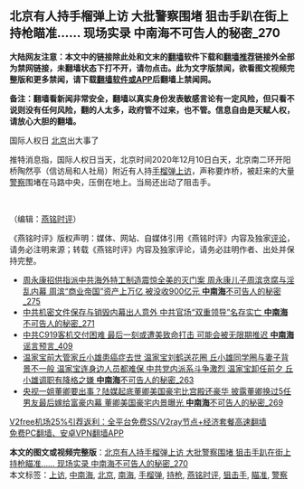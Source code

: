 <h2>北京有人持手榴弹上访 大批警察围堵 狙击手趴在街上持枪瞄准…… 现场实录 中南海不可告人的秘密_270</h2> <p class="notice"><b>大陆网友注意：本文中的链接除此处和文末的<a href="https://github.com/bannedbook/fanqiang" >翻墙</a>软件下载和<a href="https://github.com/killgcd/justmysocks/blob/master/README.md">翻墙推荐</a>链接外全部为禁网链接，未翻墙状态下打不开，请勿点击。此为文字版禁闻，欲看图文视频完整版和更多禁闻，请下载<a href="https://github.com/bannedbook/fanqiang">翻墙软件或APP</a>后翻墙上禁闻网。</p><p>备注：翻墙看新闻非常安全，翻墙以真实身份发表敏感言论有一定风险，但只看不说则没有任何风险，翻的人太多，政府管不过来，也不管。信息自由是天赋人权，请放心大胆的翻墙。</b></p>  <div class="entry">  <p></p> <p>国际人权日 <a href="https://www.bannedbook.org/bnews/tag/%e5%8c%97%e4%ba%ac/" class="st_tag internal_tag" rel="tag" title="标签 北京 下的日志">北京</a>出大事了</p>  <p>推特消息指&#65292;国际人权日当天&#65292;北京时间2020年12月10日白天&#65292;北京南二环开阳桥陶然亭&#65288;信访局和人社局&#65289;附近有人持<a href="https://www.bannedbook.org/bnews/tag/%e6%89%8b%e6%a6%b4%e5%bc%b9/" class="st_tag internal_tag" rel="tag" title="标签 手榴弹 下的日志">手榴弹</a><span class='wp_keywordlink_affiliate'><a href="https://www.bannedbook.org/bnews/weiquan/" title="上访" target="_blank">上访</a></span>&#65292;声称要炸桥&#65292;被赶来的大量<a href="https://www.bannedbook.org/bnews/tag/%e8%ad%a6%e5%af%9f/" class="st_tag internal_tag" rel="tag" title="标签 警察 下的日志">警察</a>围堵在马路中央&#65292;压倒在地上&#12290;当局还出动了阻击手&#12290;</p> <p></p>  <p></p> <p></p>  <p></p> <p style="text-align: center;"> <p>&nbsp;</p>  <p style="text-align: left;">&#65288;编辑&#65306;<a href="https://www.bannedbook.org/bnews/tag/%e7%87%95%e9%93%ad%e6%97%b6%e8%af%84/" class="st_tag internal_tag" rel="tag" title="标签 燕铭时评 下的日志">燕铭时评</a>&#65289;&nbsp;</p> <p>&#12298;燕铭时评&#12299;版权声明&#65306;媒体&#12289;网站&#12289;自媒体引用&#12298;燕铭时评&#12299;内容及独家<span class='wp_keywordlink_affiliate'><a href="https://www.bannedbook.org/bnews/comments/" title="新闻评论" target="_blank">评论</a></span>&#65292;请务必注明来源&#65307;转载&#12298;燕铭时评&#12299;内容及独家评论&#65292;请务必註明作者&#12289;出处并保持完整&#12290;</p> <ul class='op-related-articles' title='相关阅读'> <li><a href='https://www.bannedbook.org/bnews/comments/20201216/1448997.html' target='_blank'>周永康招供指派中共海外特工制造震惊全美的灭门案 周永康儿子周滨贪腐与淫乱内幕 周滨“商业帝国”资产上万亿 被没收900亿元 <b>中南海</b>不可告人的秘密_275</a></li> <li><a href='https://www.bannedbook.org/bnews/comments/20201216/1448992.html' target='_blank'>中共机密文件保存与销毁内幕出人意外 中共官场“双重领导”名存实亡 <b>中南海</b>不可告人的秘密_271</a></li> <li><a href='https://www.bannedbook.org/bnews/comments/20201216/1448990.html' target='_blank'>中共C919客机交付困难 最后一刻或遭美致命打击 可能会被无限期推迟 <b>中南海</b>谣言预言_409</a></li> <li><a href='https://www.bannedbook.org/bnews/comments/20201216/1448988.html' target='_blank'>温家宝前大管家丘小雄患癌症去世 温家宝刘鹤送花圈 丘小雄同学圈与妻子背景不一般 温家宝连身边人员都难保 中共党内派系斗争激烈 温家宝卸任前夕 丘小雄调职有降格之嫌 <b>中南海</b>不可告人的秘密_263</a></li> <li><a href='https://www.bannedbook.org/bnews/comments/20201216/1448986.html' target='_blank'>央视一姐董卿要出事？陆媒起底董卿美国豪宅比宫殿还豪华 披露董卿换过5任男友最后嫁给富豪内幕 董卿美国豪宅内景曝光 <b>中南海</b>不可告人的秘密_269</a></li> </ul> <p class="texttj"> <a href="https://github.com/bannedbook/fanqiang/wiki/V2ray%E6%9C%BA%E5%9C%BA" target="_blank">V2free机场25%引荐返利：全平台免费SS/V2ray节点+经济套餐高速翻墙</a><br/> <a href="https://github.com/bannedbook/fanqiang/wiki/%E7%A6%81%E9%97%BB%E7%BD%91%E5%AE%89%E5%8D%93%E7%BF%BB%E5%A2%99%E6%96%B0%E9%97%BBAPP" target="_blank">免费PC翻墙、安卓VPN翻墙APP</a></p><p>  </p><a name='sharetosocial'></a>       <div><b>本文的图文或视频完整版</b>：<a href='https://www.bannedbook.org/bnews/comments/20201216/1448987.html'>北京有人持手榴弹上访 大批警察围堵 狙击手趴在街上持枪瞄准…… 现场实录 中南海不可告人的秘密_270</a></div>  </div><!--END ENTRY--> <div class="postfooter"> <div>本文标签：<a href="https://www.bannedbook.org/bnews/tag/%e4%b8%8a%e8%ae%bf/" rel="tag">上访</a>, <a href="https://www.bannedbook.org/bnews/tag/%e4%b8%ad%e5%8d%97%e6%b5%b7/" rel="tag">中南海</a>, <a href="https://www.bannedbook.org/bnews/tag/%e5%8c%97%e4%ba%ac/" rel="tag">北京</a>, <a href="https://www.bannedbook.org/bnews/tag/%e5%8d%97%e6%b5%b7/" rel="tag">南海</a>, <a href="https://www.bannedbook.org/bnews/tag/%e6%89%8b%e6%a6%b4%e5%bc%b9/" rel="tag">手榴弹</a>, <a href="https://www.bannedbook.org/bnews/tag/%E6%8C%81%E6%9E%AA/" rel="tag">持枪</a>, <a href="https://www.bannedbook.org/bnews/tag/%e7%87%95%e9%93%ad%e6%97%b6%e8%af%84/" rel="tag">燕铭时评</a>, <a href="https://www.bannedbook.org/bnews/tag/%E7%8B%99%E5%87%BB%E6%89%8B/" rel="tag">狙击手</a>, <a href="https://www.bannedbook.org/bnews/tag/%E7%9E%84%E5%87%86/" rel="tag">瞄准</a>, <a href="https://www.bannedbook.org/bnews/tag/%e8%ad%a6%e5%af%9f/" rel="tag">警察</a></div>  </div><!--END POSTFOOTER--> 